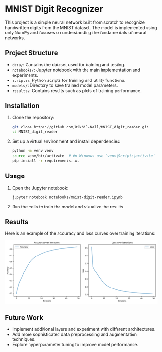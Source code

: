 # MNIST Digit Recognizer

This project is a simple neural network built from scratch to recognize handwritten digits from the MNIST dataset. The model is implemented using only NumPy and focuses on understanding the fundamentals of neural networks.

## Project Structure

- `data/`: Contains the dataset used for training and testing.
- `notebooks/`: Jupyter notebook with the main implementation and experiments.
- `scripts/`: Python scripts for training and utility functions.
- `models/`: Directory to save trained model parameters.
- `results/`: Contains results such as plots of training performance.

## Installation

1. Clone the repository:
    ```sh
    git clone https://github.com/Rikhil-Nell/MNIST_digit_reader.git
    cd MNIST_digit_reader
    ```

2. Set up a virtual environment and install dependencies:
    ```sh
    python -m venv venv
    source venv/bin/activate  # On Windows use `venv\Scripts\activate`
    pip install -r requirements.txt
    ```

## Usage

1. Open the Jupyter notebook:
    ```sh
    jupyter notebook notebooks/mnist-digit-reader.ipynb
    ```

2. Run the cells to train the model and visualize the results.

## Results

Here is an example of the accuracy and loss curves over training iterations:

![Accuracy and Loss](results/example.png)

## Future Work

- Implement additional layers and experiment with different architectures.
- Add more sophisticated data preprocessing and augmentation techniques.
- Explore hyperparameter tuning to improve model performance.

